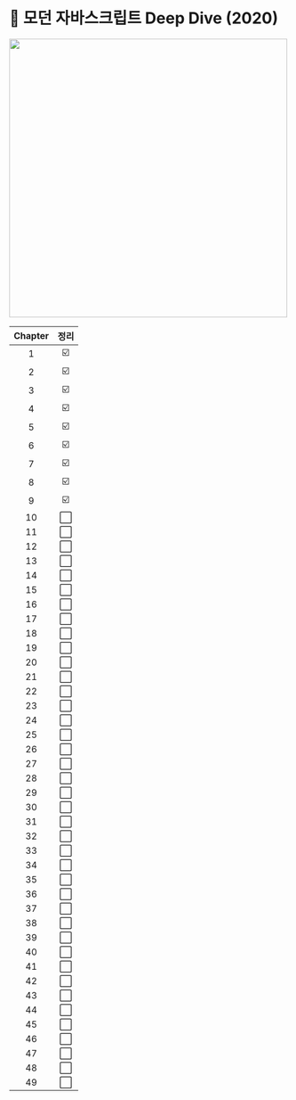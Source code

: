 <h1> 🦎 모던 자바스크립트 Deep Dive (2020) </h1>

<img src="https://github.com/JeongwooHam/FE_Study_Logs/assets/123251211/4d0b142e-40c8-484d-8f95-cbf5d8ee6b88" height="500px"/>

| Chapter | 정리 |
| :-----: | :--: |
|    1    |  ☑️  |
|    2    |  ☑️  |
|    3    |  ☑️  |
|    4    |  ☑️  |
|    5    |  ☑️  |
|    6    |  ☑️  |
|    7    |  ☑️  |
|    8    |  ☑️  |
|    9    |  ☑️  |
|   10    |  ⬜  |
|   11    |  ⬜  |
|   12    |  ⬜  |
|   13    |  ⬜  |
|   14    |  ⬜  |
|   15    |  ⬜  |
|   16    |  ⬜  |
|   17    |  ⬜  |
|   18    |  ⬜  |
|   19    |  ⬜  |
|   20    |  ⬜  |
|   21    |  ⬜  |
|   22    |  ⬜  |
|   23    |  ⬜  |
|   24    |  ⬜  |
|   25    |  ⬜  |
|   26    |  ⬜  |
|   27    |  ⬜  |
|   28    |  ⬜  |
|   29    |  ⬜  |
|   30    |  ⬜  |
|   31    |  ⬜  |
|   32    |  ⬜  |
|   33    |  ⬜  |
|   34    |  ⬜  |
|   35    |  ⬜  |
|   36    |  ⬜  |
|   37    |  ⬜  |
|   38    |  ⬜  |
|   39    |  ⬜  |
|   40    |  ⬜  |
|   41    |  ⬜  |
|   42    |  ⬜  |
|   43    |  ⬜  |
|   44    |  ⬜  |
|   45    |  ⬜  |
|   46    |  ⬜  |
|   47    |  ⬜  |
|   48    |  ⬜  |
|   49    |  ⬜  |
